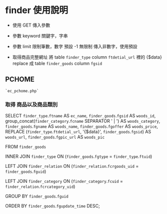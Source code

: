 # finder 使用說明
*	使用 GET 傳入參數
*	參數 keyword 
	關鍵字，字串
*	參數 limit
	限制筆數，數字
	預設 -1 無限制
	傳入非數字，使用預設

*	取得商品完整網址
	將 table `finder_type` column `ftdetial_url` 裡的 {$data}
	replace 成 table `finder_goods` column `fgsid` 

## PCHOME 
	`ec_pchome.php`
	

### 取得 商品以及商品類別

SELECT 
	`finder_type`.`ftname` AS `ec_name`,
	`finder_goods`.`fgsid` AS `woods_id`, 
	group_concat(`finder_category`.`fcname` SEPARATOR ' | ') AS `woods_category`, 
	`finder_goods`.`fgname` AS `woods_name`, 
	`finder_goods`.`fgoffer` AS `woods_price`,
	REPLACE (`finder_type`.`ftdetial_url`, '{$data}', `finder_goods`.`fgsid`) AS `woods_url`, 
	`finder_goods`.`fgpic_url` AS `woods_pic`

FROM `finder_goods`

INNER JOIN `finder_type`
	ON (`finder_goods`.`fgtype` = `finder_type`.`ftuid`)

LEFT JOIN `finder_relation` ON (`finder_relation`.`fcrgoods_uid` = `finder_goods`.`fguid`)

LEFT JOIN `finder_category` ON (`finder_category`.`fcuid` = `finder_relation`.`fcrcategory_uid`)

GROUP BY `finder_goods`.`fguid`

ORDER BY `finder_goods`.`fgupdate_time` DESC;